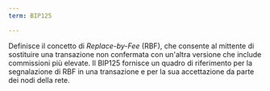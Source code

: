```yaml
---
term: BIP125

---
```

Definisce il concetto di *Replace-by-Fee* (RBF), che consente al mittente di sostituire una transazione non confermata con un'altra versione che include commissioni più elevate. Il BIP125 fornisce un quadro di riferimento per la segnalazione di RBF in una transazione e per la sua accettazione da parte dei nodi della rete.